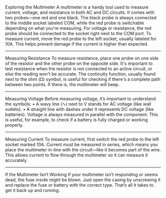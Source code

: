 
Exploring the Multimeter
A multimeter is a handy tool used to measure current, voltage, and resistance in both AC and DC circuits. It comes with two probes—one red and one black. The black probe is always connected to the middle socket labeled COM, while the red probe is switchable depending on what you're measuring.
For voltage or resistance, the red probe should be connected to the socket right next to the COM port. To measure current, move the red probe to the left socket, usually labeled for 10A. This helps prevent damage if the current is higher than expected.
________________________________________
Measuring Resistance
To measure resistance, place one probe on one side of the resistor and the other probe on the opposite side. It's important to test resistance when the resistor is not connected to an active circuit, or else the reading won't be accurate. The continuity function, usually found next to the ohm (Ω) symbol, is useful for checking if there's a complete path between two points. If there is, the multimeter will beep.
________________________________________
Measuring Voltage
Before measuring voltage, it’s important to understand the symbols:
•	A wavy line (∿) next to V stands for AC voltage (like wall outlets).
•	A straight line with dashes under it represents DC voltage (like batteries).
Voltage is always measured in parallel with the component. This is useful, for example, to check if a battery is fully charged or working properly.
________________________________________
Measuring Current
To measure current, first switch the red probe to the left socket marked 10A. Current must be measured in series, which means you place the multimeter in-line with the circuit—like it becomes part of the wire. This allows current to flow through the multimeter so it can measure it accurately.
________________________________________
If the Multimeter Isn’t Working
If your multimeter isn’t responding or seems dead, the fuse inside might be blown. Just open the casing by unscrewing it and replace the fuse or battery with the correct type. That’s all it takes to get it back up and running.
 

